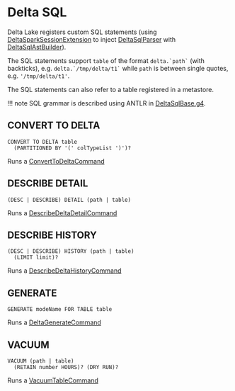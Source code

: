 # Delta SQL

Delta Lake registers custom SQL statements (using [DeltaSparkSessionExtension](../DeltaSparkSessionExtension.md) to inject [DeltaSqlParser](DeltaSqlParser.md) with [DeltaSqlAstBuilder](DeltaSqlAstBuilder.md)).

The SQL statements support `table` of the format `` delta.`path` `` (with backticks), e.g. `` delta.`/tmp/delta/t1` `` while `path` is between single quotes, e.g. `'/tmp/delta/t1'`.

The SQL statements can also refer to a table registered in a metastore.

!!! note
    SQL grammar is described using ANTLR in [DeltaSqlBase.g4](https://github.com/delta-io/delta/blob/v0.7.0/src/main/antlr4/io/delta/sql/parser/DeltaSqlBase.g4).

## <span id="CONVERT-TO-DELTA"> CONVERT TO DELTA

```text
CONVERT TO DELTA table
  (PARTITIONED BY '(' colTypeList ')')?
```

Runs a [ConvertToDeltaCommand](../commands/ConvertToDeltaCommand.md)

## <span id="DESCRIBE-DETAIL"> DESCRIBE DETAIL

```text
(DESC | DESCRIBE) DETAIL (path | table)
```

Runs a [DescribeDeltaDetailCommand](../commands/DescribeDeltaDetailCommand.md)

## <span id="DESCRIBE-HISTORY"> DESCRIBE HISTORY

```text
(DESC | DESCRIBE) HISTORY (path | table)
  (LIMIT limit)?
```

Runs a [DescribeDeltaHistoryCommand](../commands/DescribeDeltaHistoryCommand.md)

## <span id="GENERATE"> GENERATE

```text
GENERATE modeName FOR TABLE table
```

Runs a [DeltaGenerateCommand](../commands/DeltaGenerateCommand.md)

## <span id="VACUUM"> VACUUM

```text
VACUUM (path | table)
  (RETAIN number HOURS)? (DRY RUN)?
```

Runs a [VacuumTableCommand](../commands/VacuumTableCommand.md)
